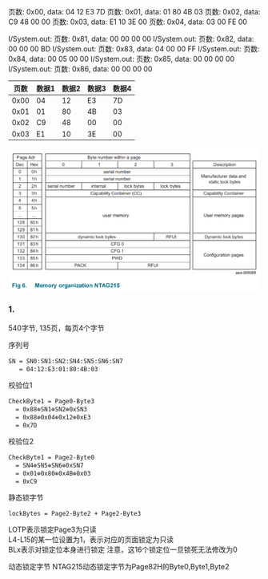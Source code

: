 页数: 0x00, data: 04 12 E3 7D
页数: 0x01, data: 01 80 4B 03
页数: 0x02, data: C9 48 00 00
页数: 0x03, data: E1 10 3E 00
页数: 0x04, data: 03 00 FE 00


I/System.out: 页数: 0x81, data: 00 00 00 00
I/System.out: 页数: 0x82, data: 00 00 00 BD
I/System.out: 页数: 0x83, data: 04 00 00 FF
I/System.out: 页数: 0x84, data: 00 05 00 00
I/System.out: 页数: 0x85, data: 00 00 00 00
I/System.out: 页数: 0x86, data: 00 00 00 00


| 页数    | 数据1 | 数据2 | 数据3 | 数据4 |
|---------|-------|-------|-------|-------|
| 0x00    | 04    | 12    | E3    | 7D    |
| 0x01    | 01    | 80    | 4B    | 03    |
| 0x02    | C9    | 48    | 00    | 00    |
| 0x03    | E1    | 10    | 3E    | 00    |

<img src = ../相关资料/img/NTAG215_MemoryOrganization.png>


### 1.
540字节, 135页，每页4个字节   

序列号
~~~
SN = SN0:SN1:SN2:SN4:SN5:SN6:SN7
   = 04:12:E3:01:80:4B:03
~~~

校验位1
~~~
CheckByte1 = Page0-Byte3
  = 0x88⊕SN1⊕SN2⊕0xSN3
  = 0x88⊕0x04⊕0x12⊕0xE3
  = 0x7D
~~~

校验位2 
~~~
CheckByte1 = Page2-Byte0
  = SN4⊕SN5⊕SN6⊕0xSN7
  = 0x01⊕0x80⊕0x4B⊕0x03
  = 0xC9
~~~

静态锁字节
~~~
lockBytes = Page2-Byte2 + Page2-Byte3
~~~
LOTP表示锁定Page3为只读  
L4-L15的某一位设置为1，表示对应的页面锁定为只读   
BLx表示对锁定位本身进行锁定
注意，这16个锁定位一旦锁死无法修改为0

动态锁定字节
NTAG215动态锁定字节为Page82H的Byte0,Byte1,Byte2




